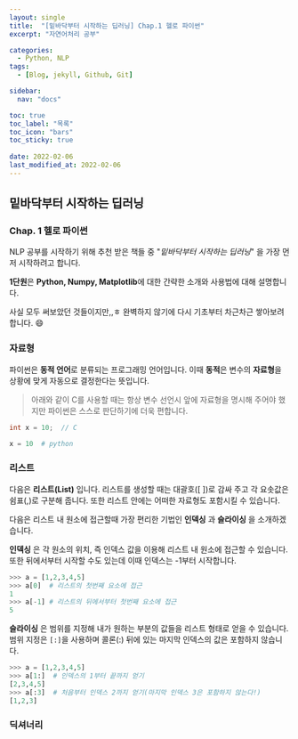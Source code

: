 ```yaml
---
layout: single
title:  "[밑바닥부터 시작하는 딥러닝] Chap.1 헬로 파이썬"
excerpt: "자연어처리 공부"

categories:
  - Python, NLP
tags:
  - [Blog, jekyll, Github, Git]

sidebar:
  nav: "docs"

toc: true
toc_label: "목록"
toc_icon: "bars"
toc_sticky: true
 
date: 2022-02-06
last_modified_at: 2022-02-06
---
```


## <b>밑바닥부터 시작하는 딥러닝</b>  
### <b>Chap. 1 헬로 파이썬</b>  

NLP 공부를 시작하기 위해 추천 받은 책들 중 "*밑바닥부터 시작하는 딥러닝*" 을 가장 먼저 시작하려고 합니다.  
 
**1단원**은 **Python, Numpy, Matplotlib**에 대한 간략한 소개와 사용법에 대해 설명합니다.  
  
사실 모두 써보았던 것들이지만,,ㅎ 완벽하지 않기에 다시 기초부터 차근차근 쌓아보려 합니다. :smile:  
  



### **자료형**
파이썬은 **동적 언어**로 분류되는 프로그래밍 언어입니다.
이때 **동적**은 변수의 **자료형**을 상황에 맞게 자동으로 결정한다는 뜻입니다.  
> 아래와 같이 C를 사용할 때는 항상 변수 선언시 앞에 자료형을 명시해 주어야 했지만 파이썬은 스스로 판단하기에 더욱 편합니다.
```c
int x = 10;  // C
```

```python
x = 10  # python
```



### **리스트**
다음은 **리스트(List)** 입니다. 리스트를 생성할 때는 대괄호([ ])로 감싸 주고 각 요솟값은 쉼표(,)로 구분해 줍니다. 또한 리스트 안에는 어떠한 자료형도 포함시킬 수 있습니다.  

다음은 리스트 내 원소에 접근할때 가장 편리한 기법인 **인덱싱** 과 **슬라이싱** 을 소개하겠습니다.

**인덱싱** 은 각 원소의 위치, 즉 인덱스 값을 이용해 리스트 내 원소에 접근할 수 있습니다. 또한 뒤에서부터 시작할 수도 있는데 이때 인덱스는 -1부터 시작합니다.
```python
>>> a = [1,2,3,4,5]
>>> a[0]  # 리스트의 첫번째 요소에 접근
1
>>> a[-1] # 리스트의 뒤에서부터 첫번째 요소에 접근
5
```
**슬라이싱** 은 범위를 지정해 내가 원하는 부분의 값들을 리스트 형태로 얻을 수 있습니다. 범위 지정은 `[:]`을 사용하며 콜론(:) 뒤에 있는 마지막 인덱스의 값은 포함하지 않습니다.

```python
>>> a = [1,2,3,4,5]
>>> a[1:]  # 인덱스의 1부터 끝까지 얻기
[2,3,4,5]
>>> a[:3]  # 처음부터 인덱스 2까지 얻기(마지막 인덱스 3은 포함하지 않는다!)
[1,2,3]
```


### **딕셔너리**
